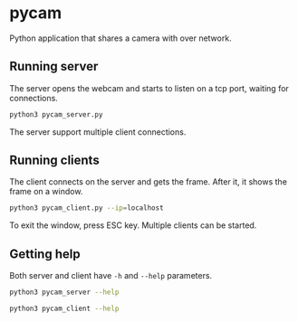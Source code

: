 # pycam
Python application that shares a camera with over network.

## Running server

The server opens the webcam and starts to listen on a tcp port, waiting for connections.

```bash
python3 pycam_server.py
```

The server support multiple client connections.



## Running clients

The client connects on the server and gets the frame. After it, it shows the frame on a window.

```bash
python3 pycam_client.py --ip=localhost
```

To exit the window, press ESC key. Multiple clients can be started.


## Getting help
Both server and client have `-h` and `--help` parameters.

```bash
python3 pycam_server --help
```

```bash
python3 pycam_client --help
```